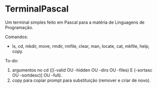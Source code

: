 # TerminalPascal
Um terminal simples feito em Pascal para a matéria de Linguagens de Programação.

Comandos:

- ls, cd, mkdir, move, rmdir, rmfile, clear, man, locate, cat, mkfile, help, copy.

To-do: 

1. argumentos no cd ([(-valid OU -hidden OU -dirs OU -files) E (-sortasc OU -sortdesc)] OU -full).
2. copy para copiar prompt para substituição (remover e criar de novo).
